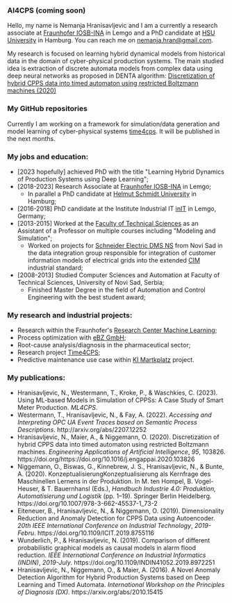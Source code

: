 ### AI4CPS (coming soon)
Hello, my name is Nemanja Hranisavljevic and I am a currently a research associate at [Fraunhofer IOSB-INA](https://www.iosb-ina.fraunhofer.de/) in Lemgo and a PhD candidate at [HSU University](https://www.hsu-hh.de/imb/team) in Hamburg.
You can reach me on [nemanja.hran@gmail.com](mailto:nemanja.hran@gmail.com).

My research is focused on learning hybrid dynamical models from historical data in the domain of cyber-physical production systems.
The main studied idea is extraction of discrete automata models from complex data using deep neural networks as proposed in DENTA algorithm:
[Discretization of hybrid CPPS data into timed automaton using restricted Boltzmann machines (2020)](http://www.sciencedirect.com/science/article/pii/S0952197620301986)

### My GitHub repositories

Currently I am working on a framework for simulation/data generation and model learning of cyber-physical systems [time4cps](). It will be published in the next months.


### My jobs and education:

- [2023 hopefully] achieved PhD with the title "Learning Hybrid Dynamics of Production Systems using Deep Learning";
- [2018-2023] Research Associate at [Fraunhofer IOSB-INA](https://www.iosb-ina.fraunhofer.de/) in Lemgo;
    - In parallel a PhD candidate at [Helmut Schmidt University](https://www.hsu-hh.de/imb/team) in Hamburg;
- [2016-2018] PhD candidate at the Institute Industrial IT [inIT](www.init-owl.de) in Lemgo, Germany;
- [2013-2015] Worked at the [Faculty of Technical Sciences](http://www.ftn.uns.ac.rs/) as an Assistant of a Professor on multiple courses including "Modeling and Simulation";
    - Worked on projects for [Schneider Electric DMS NS](www.schneider-electric-dms.com) from Novi Sad in the data integration group responsible for integration of customer information models of electrical grids into the extended [CIM](https://en.wikipedia.org/wiki/Common_Information_Model_(electricity)) industrial standard;
- [2008-2013] Studied Computer Sciences and Automation at Faculty of Technical Sciences, University of Novi Sad, Serbia;
    - Finished Master Degree in the field of Automation and Control Engineering with the best student award;


### My research and industrial projects:
- Research within the Fraunhofer's [Research Center Machine Learning](fzml.fraunhofer.de);
- Process optimization with [eBZ GmbH](https://www.ebzgmbh.de/);
- Root-cause analysis/diagnosis in the pharmaceutical sector;
- Research project [Time4CPS](https://www.iosb-ina.fraunhofer.de/en/divisions/Machine-Learning/Research-topics-and-projects/Project-Time4CPS-Time-for-Cyber-Physical-Systems.html);
- Predictive maintenance use case within [KI Martkplatz](https://ki-marktplatz.com/) project.

### My publications:
- <div class="csl-entry">Hranisavljevic, N., Westermann, T., Kroke, P., &#38; Waschkies, C. (2023). Using ML-based Models in Simulation of CPPSs: A Case Study of Smart Meter Production. <i>ML4CPS</i>.</div>
- <div class="csl-entry">Westermann, T., Hranisavljevic, N., &#38; Fay, A. (2022). <i>Accessing and Interpreting OPC UA Event Traces based on Semantic Process Descriptions</i>. http://arxiv.org/abs/2207.12252</div>
- <div class="csl-entry">Hranisavljevic, N., Maier, A., &#38; Niggemann, O. (2020). Discretization of hybrid CPPS data into timed automaton using restricted Boltzmann machines. <i>Engineering Applications of Artificial Intelligence</i>, <i>95</i>, 103826. https://doi.org/https://doi.org/10.1016/j.engappai.2020.103826</div>
- <div class="csl-entry">Niggemann, O., Biswas, G., Kinnebrew, J. S., Hranisavljevic, N., &#38; Bunte, A. (2020). KonzeptualisierungKonzeptualisierung als Kernfrage des Maschinellen Lernens in der Produktion. In M. ten Hompel, B. Vogel-Heuser, &#38; T. Bauernhansl (Eds.), <i>Handbuch Industrie 4.0: Produktion, Automatisierung und Logistik</i> (pp. 1–19). Springer Berlin Heidelberg. https://doi.org/10.1007/978-3-662-45537-1_73-2</div>
- <div class="csl-entry">Eiteneuer, B., Hranisavljevic, N., &#38; Niggemann, O. (2019). Dimensionality Reduction and Anomaly Detection for CPPS Data using Autoencoder. <i>20th IEEE International Conference on Industrial Technology</i>, <i>2019-Febru</i>. https://doi.org/10.1109/ICIT.2019.8755116</div>
- <div class="csl-entry">Wunderlich, P., &#38; Hranisavljevic, N. (2019). Comparison of different probabilistic graphical models as causal models in alarm flood reduction. <i>IEEE International Conference on Industrial Informatics (INDIN)</i>, <i>2019-July</i>. https://doi.org/10.1109/INDIN41052.2019.8972251</div>
- <div class="csl-entry">Hranisavljevic, N., Niggemann, O., &#38; Maier, A. (2016). A Novel Anomaly Detection Algorithm for Hybrid Production Systems based on Deep Learning and Timed Automata. <i>International Workshop on the Principles of Diagnosis (DX)</i>. https://arxiv.org/abs/2010.15415</div>

